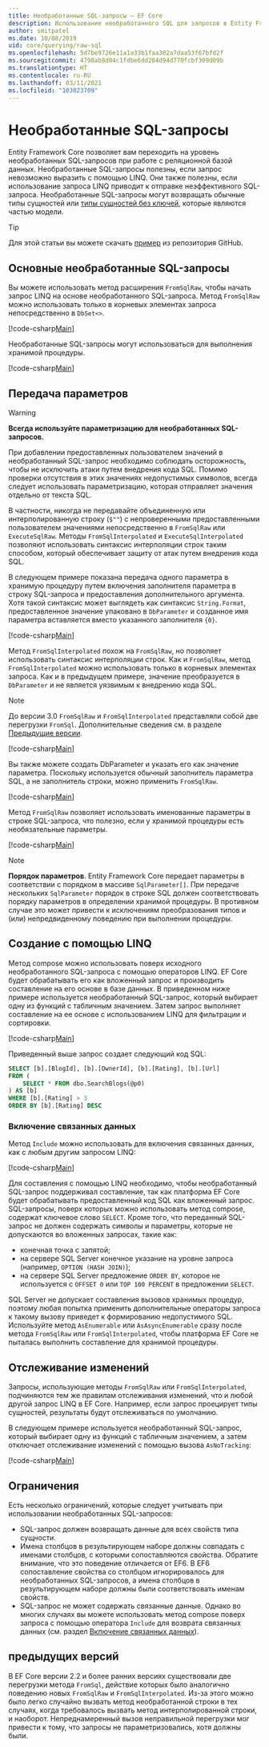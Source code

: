 ```yaml
---
title: Необработанные SQL-запросы — EF Core
description: Использование необработанного SQL для запросов в Entity Framework Core
author: smitpatel
ms.date: 10/08/2019
uid: core/querying/raw-sql
ms.openlocfilehash: 5d7be9726e11a1a33b1faa302a7daa53f67bfd2f
ms.sourcegitcommit: 4798ab8d04c1fdbe6dd204d94d770fcbf309d09b
ms.translationtype: HT
ms.contentlocale: ru-RU
ms.lasthandoff: 03/11/2021
ms.locfileid: "103023709"
---
```

# <a name="raw-sql-queries"></a>Необработанные SQL-запросы

Entity Framework Core позволяет вам переходить на уровень необработанных SQL-запросов при работе с реляционной базой данных. Необработанные SQL-запросы полезны, если запрос невозможно выразить с помощью LINQ. Они также полезны, если использование запроса LINQ приводит к отправке неэффективного SQL-запроса. Необработанные SQL-запросы могут возвращать обычные типы сущностей или [типы сущностей без ключей](xref:core/modeling/keyless-entity-types), которые являются частью модели.

> [!TIP]
> Для этой статьи вы можете скачать [пример](https://github.com/dotnet/EntityFramework.Docs/tree/main/samples/core/Querying/RawSQL) из репозитория GitHub.

## <a name="basic-raw-sql-queries"></a>Основные необработанные SQL-запросы

Вы можете использовать метод расширения `FromSqlRaw`, чтобы начать запрос LINQ на основе необработанного SQL-запроса. Метод `FromSqlRaw` можно использовать только в корневых элементах запроса непосредственно в `DbSet<>`.

[!code-csharp[Main](../../../samples/core/Querying/RawSQL/Program.cs#FromSqlRaw)]

Необработанные SQL-запросы могут использоваться для выполнения хранимой процедуры.

[!code-csharp[Main](../../../samples/core/Querying/RawSQL/Program.cs#FromSqlRawStoredProcedure)]

## <a name="passing-parameters"></a>Передача параметров

> [!WARNING]
> **Всегда используйте параметризацию для необработанных SQL-запросов.**
>
> При добавлении предоставленных пользователем значений в необработанный SQL-запрос необходимо соблюдать осторожность, чтобы не исключить атаки путем внедрения кода SQL. Помимо проверки отсутствия в этих значениях недопустимых символов, всегда следует использовать параметризацию, которая отправляет значения отдельно от текста SQL.
>
> В частности, никогда не передавайте объединенную или интерполированную строку (`$""`) с непроверенными предоставленными пользователем значениями непосредственно в `FromSqlRaw` или `ExecuteSqlRaw`. Методы `FromSqlInterpolated` и `ExecuteSqlInterpolated` позволяют использовать синтаксис интерполяции строк таким способом, который обеспечивает защиту от атак путем внедрения кода SQL.

В следующем примере показана передача одного параметра в хранимую процедуру путем включения заполнителя параметра в строку SQL-запроса и предоставления дополнительного аргумента. Хотя такой синтаксис может выглядеть как синтаксис `String.Format`, предоставленное значение упаковано в `DbParameter` и созданное имя параметра вставляется вместо указанного заполнителя `{0}`.

[!code-csharp[Main](../../../samples/core/Querying/RawSQL/Program.cs#FromSqlRawStoredProcedureParameter)]

Метод `FromSqlInterpolated` похож на `FromSqlRaw`, но позволяет использовать синтаксис интерполяции строк. Как и `FromSqlRaw`, метод `FromSqlInterpolated` можно использовать только в корневых элементах запроса. Как и в предыдущем примере, значение преобразуется в `DbParameter` и не является уязвимым к внедрению кода SQL.

> [!NOTE]
> До версии 3.0 `FromSqlRaw` и `FromSqlInterpolated` представляли собой две перегрузки `FromSql`. Дополнительные сведения см. в разделе [Предыдущие версии](#previous-versions).

[!code-csharp[Main](../../../samples/core/Querying/RawSQL/Program.cs#FromSqlInterpolatedStoredProcedureParameter)]

Вы также можете создать DbParameter и указать его как значение параметра. Поскольку используется обычный заполнитель параметра SQL, а не заполнитель строки, можно применить `FromSqlRaw`.

[!code-csharp[Main](../../../samples/core/Querying/RawSQL/Program.cs#FromSqlRawStoredProcedureSqlParameter)]

Метод `FromSqlRaw` позволяет использовать именованные параметры в строке SQL-запроса, что полезно, если у хранимой процедуры есть необязательные параметры.

[!code-csharp[Main](../../../samples/core/Querying/RawSQL/Program.cs#FromSqlRawStoredProcedureNamedSqlParameter)]

> [!NOTE]
> **Порядок параметров**. Entity Framework Core передает параметры в соответствии с порядком в массиве `SqlParameter[]`. При передаче нескольких `SqlParameter` порядок в строке SQL должен соответствовать порядку параметров в определении хранимой процедуры. В противном случае это может привести к исключениям преобразования типов и (или) непредвиденному поведению при выполнении процедуры.

## <a name="composing-with-linq"></a>Создание с помощью LINQ

Метод compose можно использовать поверх исходного необработанного SQL-запроса с помощью операторов LINQ. EF Core будет обрабатывать его как вложенный запрос и производить составление на его основе в базе данных. В приведенном ниже примере используется необработанный SQL-запрос, который выбирает одну из функций с табличным значением. Затем запрос выполняет составление на ее основе с использованием LINQ для фильтрации и сортировки.

[!code-csharp[Main](../../../samples/core/Querying/RawSQL/Program.cs#FromSqlInterpolatedComposed)]

Приведенный выше запрос создает следующий код SQL:

```sql
SELECT [b].[BlogId], [b].[OwnerId], [b].[Rating], [b].[Url]
FROM (
    SELECT * FROM dbo.SearchBlogs(@p0)
) AS [b]
WHERE [b].[Rating] > 3
ORDER BY [b].[Rating] DESC
```

### <a name="including-related-data"></a>Включение связанных данных

Метод `Include` можно использовать для включения связанных данных, как с любым другим запросом LINQ:

[!code-csharp[Main](../../../samples/core/Querying/RawSQL/Program.cs#FromSqlInterpolatedInclude)]

Для составления с помощью LINQ необходимо, чтобы необработанный SQL-запрос поддерживал составление, так как платформа EF Core будет обрабатывать предоставленный код SQL как вложенный запрос. SQL-запросы, поверх которых можно использовать метод compose, содержат ключевое слово `SELECT`. Кроме того, что переданный SQL-запрос не должен содержать символы и параметры, которые не допускаются во вложенных запросах, такие как:

- конечная точка с запятой;
- на сервере SQL Server конечное указание на уровне запроса (например, `OPTION (HASH JOIN)`);
- на сервере SQL Server предложение `ORDER BY`, которое не используется с `OFFSET 0` или `TOP 100 PERCENT` в предложении `SELECT`.

SQL Server не допускает составления вызовов хранимых процедур, поэтому любая попытка применить дополнительные операторы запроса к такому вызову приведет к формированию недопустимого SQL. Используйте метод `AsEnumerable` или `AsAsyncEnumerable` сразу после метода `FromSqlRaw` или `FromSqlInterpolated`, чтобы платформа EF Core не пыталась выполнить составление для хранимой процедуры.

## <a name="change-tracking"></a>Отслеживание изменений

Запросы, использующие методы `FromSqlRaw` или `FromSqlInterpolated`, подчиняются тем же правилам отслеживания изменений, что и любой другой запрос LINQ в EF Core. Например, если запрос проецирует типы сущностей, результаты будут отслеживаться по умолчанию.

В следующем примере используется необработанный SQL-запрос, который выбирает одну из функций с табличным значением, а затем отключает отслеживание изменений с помощью вызова `AsNoTracking`:

[!code-csharp[Main](../../../samples/core/Querying/RawSQL/Program.cs#FromSqlInterpolatedAsNoTracking)]

## <a name="limitations"></a>Ограничения

Есть несколько ограничений, которые следует учитывать при использовании необработанных SQL-запросов:

- SQL-запрос должен возвращать данные для всех свойств типа сущности.
- Имена столбцов в результирующем наборе должны совпадать с именами столбцов, с которыми сопоставляются свойства. Обратите внимание, что это поведение отличается от EF6. В EF6 сопоставление свойства со столбцом игнорировалось для необработанных SQL-запросов, а имена столбцов в результирующем наборе должны были соответствовать именам свойств.
- SQL-запрос не может содержать связанные данные. Однако во многих случаях вы можете использовать метод compose поверх запроса с помощью оператора `Include` для возврата связанных данных (см. раздел [Включение связанных данных](#including-related-data)).

## <a name="previous-versions"></a>предыдущих версий

В EF Core версии 2.2 и более ранних версиях существовали две перегрузки метода `FromSql`, действие которых было аналогично поведению новых `FromSqlRaw` и `FromSqlInterpolated`. Из-за этого можно было легко случайно вызвать метод необработанной строки в тех случаях, когда требовалось вызвать метод интерполированной строки, и наоборот. Непреднамеренный вызов неправильной перегрузки мог привести к тому, что запросы не параметризовались, хотя должны были.
